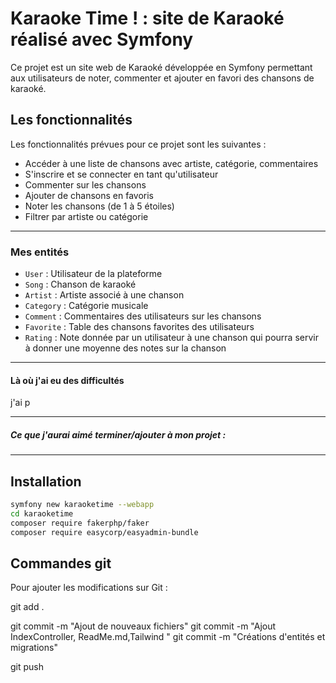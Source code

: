 # Karaoke Time ! : site de Karaoké réalisé avec Symfony

Ce projet est un site web de Karaoké développée en Symfony permettant aux utilisateurs de noter, commenter et ajouter en favori des chansons de karaoké.

## Les fonctionnalités

Les fonctionnalités prévues pour ce projet sont les suivantes :
- Accéder à une liste de chansons avec artiste, catégorie, commentaires
- S'inscrire et se connecter en tant qu'utilisateur
- Commenter sur les chansons
- Ajouter de chansons en favoris
- Noter les chansons (de 1 à 5 étoiles)
- Filtrer par artiste ou catégorie

---

### Mes entités 

- `User` : Utilisateur de la plateforme
- `Song` : Chanson de karaoké
- `Artist` : Artiste associé à une chanson
- `Category` : Catégorie musicale
- `Comment` : Commentaires des utilisateurs sur les chansons
- `Favorite` : Table des chansons favorites des utilisateurs 
- `Rating` : Note donnée par un utilisateur à une chanson qui pourra servir à donner une moyenne des notes sur la chanson

---


#### Là où j'ai eu des difficultés 
j'ai p



---

##### Ce que j'aurai aimé terminer/ajouter à mon projet : 


---

##  Installation

```bash
symfony new karaoketime --webapp
cd karaoketime
composer require fakerphp/faker
composer require easycorp/easyadmin-bundle
```

## Commandes git

Pour ajouter les modifications sur Git :

git add .

git commit -m "Ajout de nouveaux fichiers"
git commit -m "Ajout IndexController, ReadMe.md,Tailwind "
git commit -m "Créations d'entités et migrations"

git push
